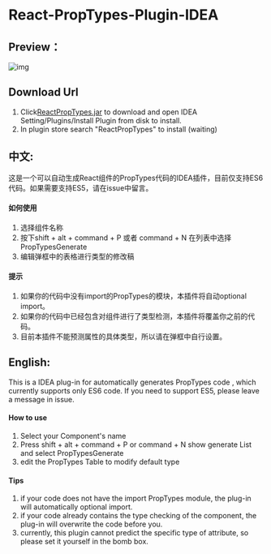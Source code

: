 # React-PropTypes-Plugin-IDEA
## Preview：
![img](./ScreenShot.gif)

## Download Url
1. Click<a href=https://raw.githubusercontent.com/dpzxsm/React-PropTypes-Plugin-IDEA/master/ReactPropTypes.jar>ReactPropTypes.jar</a> to download and open
   IDEA Setting/Plugins/Install Plugin from disk to install.
2. In plugin store search "ReactPropTypes" to install (waiting)

## 中文:

这是一个可以自动生成React组件的PropTypes代码的IDEA插件，目前仅支持ES6代码。如果需要支持ES5，请在issue中留言。

#### 如何使用
1. 选择组件名称
2. 按下shift + alt + command + P 或者 command + N 在列表中选择PropTypesGenerate
3. 编辑弹框中的表格进行类型的修改稿

#### 提示
1. 如果你的代码中没有import的PropTypes的模块，本插件将自动optional import。  
2. 如果你的代码中已经包含对组件进行了类型检测，本插件将覆盖你之前的代码。
3. 目前本插件不能预测属性的具体类型，所以请在弹框中自行设置。  

## English:

This is a IDEA plug-in for automatically generates PropTypes code , which currently supports only ES6 code. If you need to support ES5, please leave a message in issue.

#### How to use
1. Select your Component's name
2. Press shift + alt + command + P or command + N show generate List and select PropTypesGenerate
3. edit the PropTypes Table to modify default type

#### Tips
1. if your code does not have the import PropTypes module, the plug-in will automatically optional import.
2. if your code already contains the type checking of the component, the plug-in will overwrite the code before you.
3. currently, this plugin cannot predict the specific type of attribute, so please set it yourself in the bomb box.